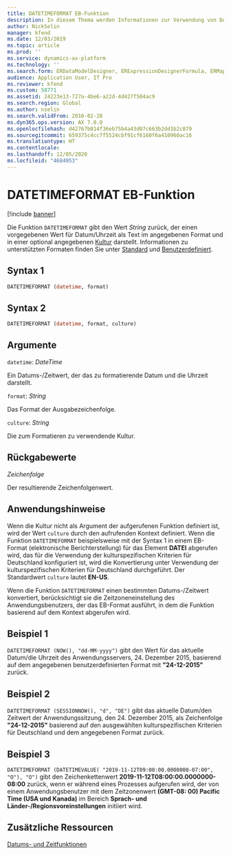 ```yaml
---
title: DATETIMEFORMAT EB-Funktion
description: In diesem Thema werden Informationen zur Verwendung von DATETIMEFORMAT bei der elektronischen Berichterstellungsfunktion (EB) bereitgestellt.
author: NickSelin
manager: kfend
ms.date: 12/03/2019
ms.topic: article
ms.prod: ''
ms.service: dynamics-ax-platform
ms.technology: ''
ms.search.form: ERDataModelDesigner, ERExpressionDesignerFormula, ERMappedFormatDesigner, ERModelMappingDesigner
audience: Application User, IT Pro
ms.reviewer: kfend
ms.custom: 58771
ms.assetid: 24223e13-727a-4be6-a22d-4d427f504ac9
ms.search.region: Global
ms.author: nselin
ms.search.validFrom: 2016-02-28
ms.dyn365.ops.version: AX 7.0.0
ms.openlocfilehash: d42767b814f36eb75b4a43d07c663b2dd1b2c879
ms.sourcegitcommit: 659375c4cc7f5524cbf91cf6160f6a410960ac16
ms.translationtype: HT
ms.contentlocale: 
ms.lasthandoff: 12/05/2020
ms.locfileid: "4684953"
---
```

# <a name="datetimeformat-er-function"></a>DATETIMEFORMAT EB-Funktion

[!include [banner](../includes/banner.md)]

Die Funktion `DATETIMEFORMAT` gibt den Wert *String* zurück, der einen vorgegebenen Wert für Datum/Uhrzeit als Text im angegebenen Format und in einer optional angegebenen [Kultur](https://docs.microsoft.com/bingmaps/rest-services/common-parameters-and-types/supported-culture-codes) darstellt. Informationen zu unterstützten Formaten finden Sie unter [Standard](https://msdn.microsoft.com/library/az4se3k1(v=vs.110).aspx) und [Benutzerdefiniert](https://msdn.microsoft.com/library/8kb3ddd4(v=vs.110).aspx).

## <a name="syntax-1"></a>Syntax 1

```vb
DATETIMEFORMAT (datetime, format)
```

## <a name="syntax-2"></a>Syntax 2

```vb
DATETIMEFORMAT (datetime, format, culture)
```

## <a name="arguments"></a>Argumente

`datetime`: *DateTime*

Ein Datums-/Zeitwert, der das zu formatierende Datum und die Uhrzeit darstellt.

`format`: *String*

Das Format der Ausgabezeichenfolge.

`culture`: *String*

Die zum Formatieren zu verwendende Kultur.

## <a name="return-values"></a>Rückgabewerte

*Zeichenfolge*

Der resultierende Zeichenfolgenwert.

## <a name="usage-notes"></a>Anwendungshinweise

Wenn die Kultur nicht als Argument der aufgerufenen Funktion definiert ist, wird der Wert `culture` durch den aufrufenden Kontext definiert. Wenn die Funktion `DATETIMEFORMAT` beispielsweise mit der Syntax 1 in einem EB-Format (elektronische Berichterstellung) für das Element **DATEI** abgerufen wird, das für die Verwendung der kulturspezifischen Kriterien für Deutschland konfiguriert ist, wird die Konvertierung unter Verwendung der kulturspezifischen Kriterien für Deutschland durchgeführt. Der Standardwert `culture` lautet **EN-US**.

Wenn die Funktion `DATETIMEFORMAT` einen bestimmten Datums-/Zeitwert konvertiert, berücksichtigt sie die Zeitzoneneinstellung des Anwendungsbenutzers, der das EB-Format ausführt, in dem die Funktion basierend auf dem Kontext abgerufen wird.

## <a name="example-1"></a>Beispiel 1

`DATETIMEFORMAT (NOW(), "dd-MM-yyyy")` gibt den Wert für das aktuelle Datum/die Uhrzeit des Anwendungsservers, 24. Dezember 2015, basierend auf dem angegebenen benutzerdefinierten Format mit **"24-12-2015"** zurück.

## <a name="example-2"></a>Beispiel 2

`DATETIMEFORMAT (SESSIONNOW(), "d", "DE")` gibt das aktuelle Datum/den Zeitwert der Anwendungssitzung, den 24. Dezember 2015, als Zeichenfolge **"24-12-2015"** basierend auf den ausgewählten kulturspezifischen Kriterien für Deutschland und dem angegebenen Format zurück.

## <a name="example-3"></a>Beispiel 3

`DATETIMEFORMAT (DATETIMEVALUE( "2019-11-12T09:00:00.0000000-07:00", "O"), "O")` gibt den Zeichenkettenwert **2019-11-12T08:00:00.0000000-08:00** zurück, wenn er während eines Prozesses aufgerufen wird, der von einem Anwendungsbenutzer mit dem Zeitzonenwert **(GMT-08: 00) Pacific Time (USA und Kanada)** im Bereich **Sprach- und Länder-/Regionsvoreinstellungen** initiiert wird.

## <a name="additional-resources"></a>Zusätzliche Ressourcen

[Datums- und Zeitfunktionen](er-functions-category-datetime.md)
